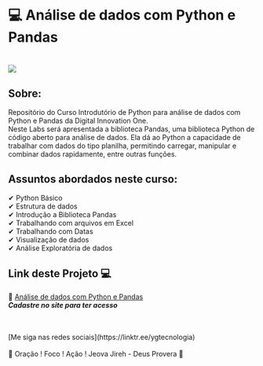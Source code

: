 # 💻   Análise de dados com Python e Pandas

<h1>
   <img src="https://raw.githubusercontent.com/saldanhayg/Certificados/main/PROJETOS/Digital%20Innovation%20One/An%C3%A1lise%20de%20dados%20com%20Python%20e%20Pandas.jpg" border="0">
</h1>

## Sobre: 

Repositório do Curso Introdutório de Python para análise de dados com Python e Pandas da Digital Innovation One.
<br>
Neste Labs será apresentada a biblioteca Pandas, uma biblioteca Python de código aberto para análise de dados. Ela dá ao Python a capacidade de trabalhar com dados do tipo planilha, permitindo carregar, manipular e combinar dados rapidamente, entre outras funções.

## Assuntos abordados neste curso:

✔  Python Básico<br>
✔  Estrutura de dados<br>
✔  Introdução a Biblioteca Pandas<br>
✔  Trabalhando com arquivos em Excel<br>
✔  Trabalhando com Datas<br>
✔  Visualização de dados<br>
✔  Análise Exploratória de dados<br>


## Link deste Projeto  💻

 🎯 <a href="https://digitalinnovation.one/sign-up?ref=EDH1OJTU7E" target="_blank">Análise de dados com Python e Pandas</a>
 <br>
 ***Cadastre no site para ter acesso***

<br>
<br>
[Me siga nas redes sociais](https://linktr.ee/ygtecnologia)
<br>
<br> 
🙏 Oração ! Foco ! Ação ! Jeova Jireh - Deus Provera 🙏 

